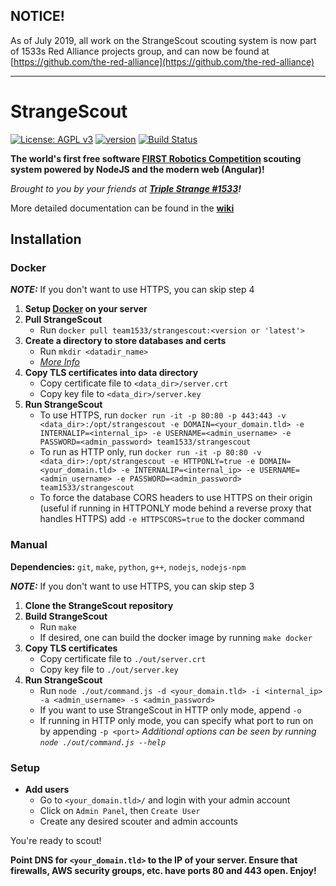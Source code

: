 ## NOTICE!

As of July 2019, all work on the StrangeScout scouting system is now part of 1533s Red Alliance projects group, and can now be found at [https://github.com/the-red-alliance](https://github.com/the-red-alliance)

---

# StrangeScout

[![License: AGPL v3](https://img.shields.io/badge/License-AGPL%20v3-blue.svg)](https://www.gnu.org/licenses/agpl-3.0)
[![version](https://img.shields.io/github/tag-date/triplestrange/strangescout.svg?label=version&style=flat)](https://github.com/triplestrange/StrangeScout/releases/)
[![Build Status](https://travis-ci.com/triplestrange/StrangeScout.svg?branch=master)](https://travis-ci.com/triplestrange/StrangeScout)

**The world's first free software [FIRST Robotics Competition](https://firstinspires.org) scouting system powered by NodeJS and the modern web (Angular)!**

_Brought to you by your friends at **[Triple Strange #1533](http://ecgrobotics.org)!**_

More detailed documentation can be found in the **[wiki](https://github.com/triplestrange/StrangeScout/wiki/)**

## Installation

### Docker

***NOTE:*** If you don't want to use HTTPS, you can skip step 4
1. **Setup [Docker](https://www.docker.com/) on your server**
2. **Pull StrangeScout**
	- Run `docker pull team1533/strangescout:<version or 'latest'>`
3. **Create a directory to store databases and certs**
	- Run `mkdir <datadir_name>`
	- *[More Info](https://docs.docker.com/engine/reference/commandline/volume_create/)*
4. **Copy TLS certificates into data directory**
	- Copy certificate file to `<data_dir>/server.crt`
	- Copy key file to `<data_dir>/server.key`
5. **Run StrangeScout**
	- To use HTTPS, run `docker run -it -p 80:80 -p 443:443 -v <data_dir>:/opt/strangescout -e DOMAIN=<your_domain.tld> -e INTERNALIP=<internal_ip> -e USERNAME=<admin_username> -e PASSWORD=<admin_password> team1533/strangescout`
	- To run as HTTP only, run `docker run -it -p 80:80 -v <data_dir>:/opt/strangescout -e HTTPONLY=true -e DOMAIN=<your_domain.tld> -e INTERNALIP=<internal_ip> -e USERNAME=<admin_username> -e PASSWORD=<admin_password> team1533/strangescout`
	- To force the database CORS headers to use HTTPS on their origin (useful if running in HTTPONLY mode behind a reverse proxy that handles HTTPS) add `-e HTTPSCORS=true` to the docker command

### Manual

**Dependencies:** `git`, `make`, `python`, `g++`, `nodejs`, `nodejs-npm`

***NOTE:*** If you don't want to use HTTPS, you can skip step 3
1. **Clone the StrangeScout repository**
2. **Build StrangeScout**
	- Run `make`
	- If desired, one can build the docker image by running `make docker`
3. **Copy TLS certificates**
	- Copy certificate file to `./out/server.crt`
	- Copy key file to `./out/server.key`
4. **Run StrangeScout**
	- Run `node ./out/command.js -d <your_domain.tld> -i <internal_ip> -a <admin_username> -s <admin_password>`
	- If you want to use StrangeScout in HTTP only mode, append `-o`
	- If running in HTTP only mode, you can specify what port to run on by appending `-p <port>`
	*Additional options can be seen by running `node ./out/command.js --help`*

### Setup

- **Add users**
	- Go to `<your_domain.tld>/` and login with your admin account
	- Click on `Admin Panel`, then `Create User`
	- Create any desired scouter and admin accounts

You're ready to scout!

**Point DNS for `<your_domain.tld>` to the IP of your server. Ensure that firewalls, AWS security groups, etc. have ports 80 and 443 open. Enjoy!**

